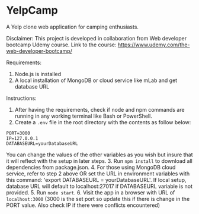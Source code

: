 # YelpCamp
A Yelp clone web application for camping enthusiasts.

Disclaimer: This project is developed in collaboration from Web developer bootcamp Udemy course.
Link to the course: https://www.udemy.com/the-web-developer-bootcamp/

Requirements:
1. Node.js is installed
2. A local installation of MongoDB or cloud service like mLab and get database URL

Instructions:
1. After having the requirements, check if node and npm commands are running in any working terminal like Bash or PowerShell.
2. Create a `.env` file in the root directory with the contents as follow below:
```
PORT=3000
IP=127.0.0.1
DATABASEURL=yourDatabaseURL
```
You can change the values of the other variables as you wish but insure that it will reflect with the setup in later steps.
3. Run `npm install` to download all dependencies from package.json.
4. For those using MongoDB cloud service, refer to step 2 above OR set the URL in environment variables with this command: 'export DATABASEURL = yourDatabaseURL'. If local setup, database URL will default to localhost:27017 if DATABASEURL variable is not provided.
5. Run `node start`.
6. Visit the app in a browser with URL of `localhost:3000` (3000 is the set port so update this if there is change in the PORT value. Also check IP if there were conflicts encountered)
